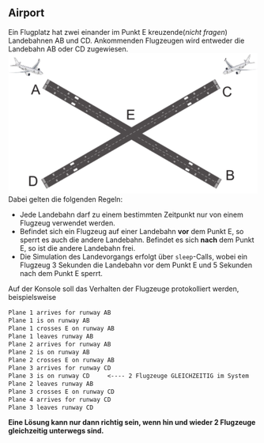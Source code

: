 ## Airport

Ein Flugplatz hat zwei einander im Punkt E kreuzende(*nicht fragen*) Landebahnen AB und CD. Ankommenden Flugzeugen wird
entweder die Landebahn AB oder CD zugewiesen.  
![](airport.png)  
Dabei gelten die folgenden Regeln:

* Jede Landebahn darf zu einem bestimmten Zeitpunkt nur von einem Flugzeug verwendet werden.
* Befindet sich ein Flugzeug auf einer Landebahn **vor** dem Punkt E, so sperrt es auch die andere Landebahn.
  Befindet es sich **nach** dem Punkt E, so ist die andere Landebahn frei.
* Die Simulation des Landevorgangs erfolgt über ``sleep``-Calls, wobei ein Flugzeug 3 Sekunden die Landebahn vor
  dem Punkt E und 5 Sekunden nach dem Punkt E sperrt.

Auf der Konsole soll das Verhalten der Flugzeuge protokolliert werden, beispielsweise

```text
Plane 1 arrives for runway AB
Plane 1 is on runway AB
Plane 1 crosses E on runway AB
Plane 1 leaves runway AB
Plane 2 arrives for runway AB
Plane 2 is on runway AB
Plane 2 crosses E on runway AB
Plane 3 arrives for runway CD
Plane 3 is on runway CD		<---- 2 Flugzeuge GLEICHZEITIG im System
Plane 2 leaves runway AB
Plane 3 crosses E on runway CD
Plane 4 arrives for runway CD
Plane 3 leaves runway CD
```

**Eine Lösung kann nur dann richtig sein, wenn hin und wieder 2 Flugzeuge gleichzeitig unterwegs sind.**